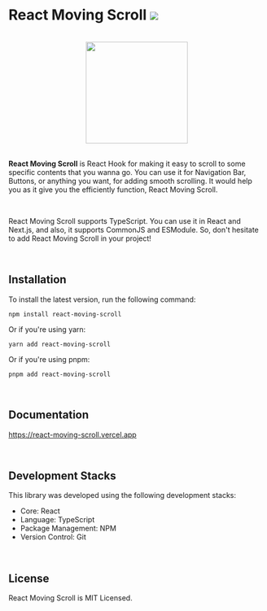 # React Moving Scroll <img src="https://img.shields.io/badge/version-1.0.1-blue" />

<br />

<div align="center">
<img src="https://img1.daumcdn.net/thumb/R1280x0/?scode=mtistory2&fname=https%3A%2F%2Fblog.kakaocdn.net%2Fdn%2Fbrnqjb%2FbtsDkDeWByE%2F8vpR0RikVpQYWbCu4xFfn0%2Fimg.png" width="200" />
</div>

<br />

**React Moving Scroll** is React Hook for making it easy to scroll to some specific contents that you wanna go. You can use it for Navigation Bar, Buttons, or anything you want, for adding smooth scrolling. It would help you as it give you the efficiently function, React Moving Scroll.

<br />

React Moving Scroll supports TypeScript. You can use it in React and Next.js, and also, it supports CommonJS and ESModule. So, don't hesitate to add React Moving Scroll in your project!

<br />

## Installation

To install the latest version, run the following command:

```
npm install react-moving-scroll
```

Or if you're using yarn:

```
yarn add react-moving-scroll
```

Or if you're using pnpm:

```
pnpm add react-moving-scroll
```

<br />

## Documentation

https://react-moving-scroll.vercel.app

<br />

## Development Stacks

This library was developed using the following development stacks:

- Core: React
- Language: TypeScript
- Package Management: NPM
- Version Control: Git

<br />

## License

React Moving Scroll is MIT Licensed.
